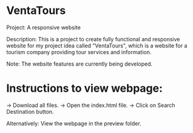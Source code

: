 # VentaTours

Project: A responsive website 

Description: This is a project to create fully functional and responsive website for my project idea called "VentaTours", which is a website for a tourism company providing tour services and information.

Note: The website features are currently being developed.

# Instructions to view webpage:
-> Download all files.
-> Open the index.html file.
-> Click on Search Destination button.

Alternatively: View the webpage in the preview folder.
